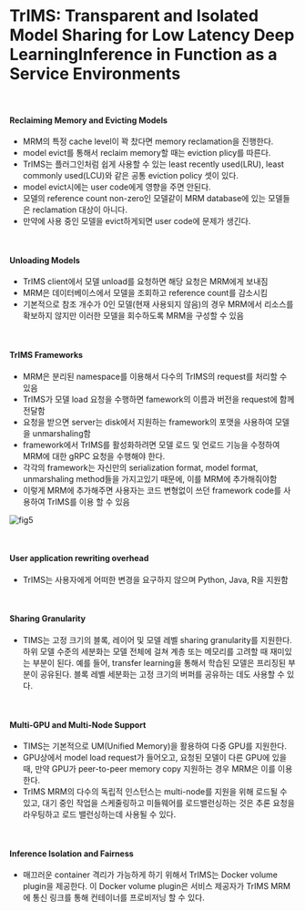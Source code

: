 # TrIMS: Transparent and Isolated Model Sharing for Low Latency Deep LearningInference in Function as a Service Environments

​    

#### Reclaiming Memory and Evicting Models

- MRM의 특정 cache level이 꽉 찼다면 memory reclamation을 진행한다.
- model evict를 통해서 reclaim memory할 때는 eviction plicy를 따른다.
- TrIMS는 플러그인처럼 쉽게 사용할 수 있는 least recently used(LRU), least commonly used(LCU)와 같은 공통 eviction policy 셋이 있다.
- model evict시에는 user code에게 영향을 주면 안된다.
- 모델의 reference count non-zero인 모델같이 MRM database에 있는 모델들은 reclamation 대상이 아니다.
- 만약에 사용 중인 모델을 evict하게되면 user code에 문제가 생긴다.

​    

#### Unloading Models

- TrIMS client에서 모델 unload를 요청하면 해당 요청은 MRM에게 보내짐
- MRM은 데이터베이스에서 모델을 조회하고 reference count를 감소시킴
- 기본적으로 참조 개수가 0인 모델(현재 사용되지 않음)의 경우 MRM에서 리소스를 확보하지 않지만 이러한 모델을 회수하도록 MRM을 구성할 수 있음

​    

#### TrIMS Frameworks

- MRM은 분리된 namespace를 이용해서 다수의 TrIMS의 request를 처리할 수 있음
- TrIMS가 모델 load 요청을 수행하면 famework의 이름과 버전을 request에 함께 전달함
- 요청을 받으면 server는 disk에서 지원하는 framework의 포맷을 사용하여 모델을 unmarshaling함
- framework에서 TrIMS를 활성화하려면 모델 로드 및 언로드 기능을 수정하여 MRM에 대한 gRPC 요청을 수행해야 한다.
- 각각의 framework는 자신만의 serialization format, model format, unmarshaling method들을 가지고있기 때문에, 이를 MRM에 추가해줘야함
- 이렇게 MRM에 추가해주면 사용자는 코드 변형없이 쓰던 framework code를 사용하여 TrIMS를 이용 할 수 있음



![fig5](https://user-images.githubusercontent.com/13328380/51810481-63e32400-22eb-11e9-9767-db858ec4b9d2.PNG)

​    

#### User application rewriting overhead

- TrIMS는 사용자에게 어떠한 변경을 요구하지 않으며 Python, Java, R을 지원함

​    

#### Sharing Granularity

- TIMS는 고정 크기의 블록, 레이어 및 모델 레벨 sharing granularity를 지원한다. 하위 모델 수준의 세분화는 모델 전체에 걸쳐 계층 또는 메모리를 고려할 때 재미있는 부분이 된다. 예를 들어, transfer learning을 통해서 학습된 모델은 프리징된 부분이 공유된다. 블록 레벨 세분화는 고정 크기의 버퍼를 공유하는 데도 사용할 수 있다.

​    

#### Multi-GPU and Multi-Node Support

- TIMS는 기본적으로 UM(Unified Memory)을 활용하여 다중 GPU를 지원한다.
- GPU상에서 model load request가 들어오고, 요청된 모델이 다른 GPU에 있을 때, 만약 GPU가 peer-to-peer memory copy 지원하는 경우 MRM은 이를 이용한다.
- TrIMS MRM의 다수의 독립적 인스턴스는 multi-node를 지원을 위해 로드될 수 있고, 대기 중인 작업을 스케줄링하고 미들웨어를 로드밸런싱하는 것은 추론 요청을 라우팅하고 로드 밸런싱하는데 사용될 수 있다.



​    

#### Inference Isolation and Fairness

- 매끄러운 container 격리가 가능하게 하기 위해서 TrIMS는 Docker volume plugin을 제공한다. 이 Docker volume plugin은 서비스 제공자가 TrIMS MRM에 통신 링크를 통해 컨테이너를 프로비저닝 할 수 있다.

​    